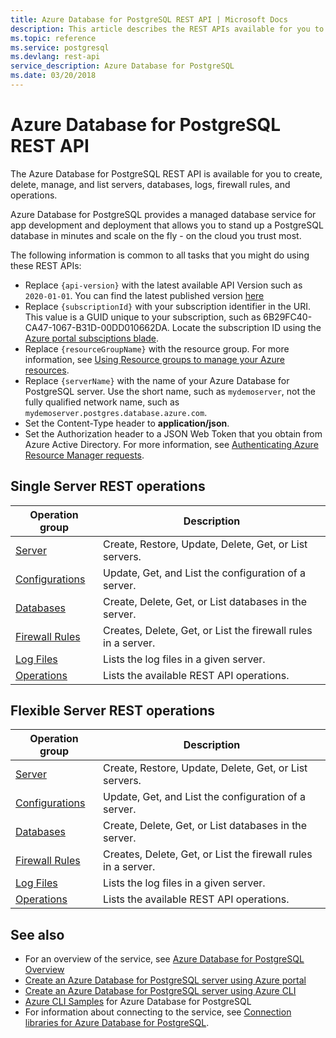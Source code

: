```yaml
---
title: Azure Database for PostgreSQL REST API | Microsoft Docs
description: This article describes the REST APIs available for you to use with Azure Database for PostgreSQL to create, delete, manage, and list servers, databases, logs, firewall rules, and operations.
ms.topic: reference
ms.service: postgresql
ms.devlang: rest-api
service_description: Azure Database for PostgreSQL
ms.date: 03/20/2018
---
```


# Azure Database for PostgreSQL REST API
The Azure Database for PostgreSQL REST API is available for you to create, delete, manage, and list servers, databases, logs, firewall rules, and operations. 

Azure Database for PostgreSQL provides a managed database service for app development and deployment that allows you to stand up a PostgreSQL database in minutes and scale on the fly - on the cloud you trust most.

 The following information is common to all tasks that you might do using these REST APIs:  
-   Replace `{api-version}` with the latest available API Version such as `2020-01-01`. You can find the latest published version [here](https://github.com/Azure/azure-rest-api-specs/tree/master/specification/postgresql/resource-manager/Microsoft.DBforPostgreSQL/stable)
-   Replace `{subscriptionId}` with your subscription identifier in the URI. This value is a GUID unique to your subscription, such as 6B29FC40-CA47-1067-B31D-00DD010662DA.  Locate the subscription ID using the [Azure portal subsciptions blade](https://portal.azure.com/#blade/Microsoft_Azure_Billing/SubscriptionsBlade).
-   Replace `{resourceGroupName}` with the resource group. For more information, see [Using Resource groups to manage your Azure resources](https://azure.microsoft.com/documentation/articles/azure-preview-portal-using-resource-groups/).  
-   Replace `{serverName}` with the name of your Azure Database for PostgreSQL server. Use the short name, such as `mydemoserver`, not the fully qualified network name, such as `mydemoserver.postgres.database.azure.com`.
-   Set the Content-Type header to **application/json**.  
-   Set the Authorization header to a JSON Web Token that you obtain from Azure Active Directory. For more information, see [Authenticating Azure Resource Manager requests](https://msdn.microsoft.com/library/azure/dn790557.aspx). 

## Single Server REST operations

| Operation group | Description |
|---|---|
| [Server](/rest/api/postgresql/singleserver/servers) | Create, Restore, Update, Delete, Get, or List servers. |
| [Configurations](/rest/api/postgresql/singleserver/configurations) | Update, Get, and List the configuration of a server. | 
| [Databases](/rest/api/postgresql/singleserver/databases)  | Create, Delete, Get, or List databases in the server. | 
| [Firewall Rules](/rest/api/postgresql/singleserver/firewallrules) | Creates, Delete, Get, or List the firewall rules in a server. |
| [Log Files](/rest/api/postgresql/singleserver/logfiles) | Lists the log files in a given server. |
| [Operations](/rest/api/postgresql/singleserver/operations) | Lists the available REST API operations. |

## Flexible Server REST operations

| Operation group | Description |
|---|---|
| [Server](/rest/api/postgresql/flexibleserver(preview)/servers) | Create, Restore, Update, Delete, Get, or List servers. |
| [Configurations](/rest/api/postgresql/flexibleserver(preview)/configurations) | Update, Get, and List the configuration of a server. | 
| [Databases](/rest/api/postgresql/flexibleserver(preview)/databases)  | Create, Delete, Get, or List databases in the server. | 
| [Firewall Rules](/rest/api/postgresql/flexibleserver(preview)/firewallrules) | Creates, Delete, Get, or List the firewall rules in a server. |
| [Log Files](xref:management.azure.com.postgresql.logfiles) | Lists the log files in a given server. |
| [Operations](/rest/api/postgresql/flexibleserver(preview)/operations) | Lists the available REST API operations. |


## See also
- For an overview of the service, see [Azure Database for PostgreSQL Overview](/azure/postgresql/overview)
- [Create an Azure Database for PostgreSQL server using Azure portal](/azure/postgresql/quickstart-create-server-database-portal)
- [Create an Azure Database for PostgreSQL server using Azure CLI](/azure/postgresql/quickstart-create-server-database-azure-cli)
- [Azure CLI Samples](/azure/postgresql/sample-scripts-azure-cli) for Azure Database for PostgreSQL
- For information about connecting to the service, see [Connection libraries for Azure Database for PostgreSQL](/azure/postgresql/concepts-connection-libraries).
